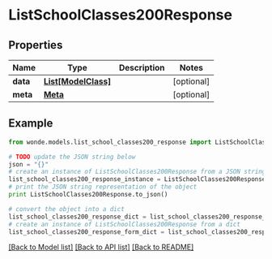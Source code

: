 # ListSchoolClasses200Response


## Properties
Name | Type | Description | Notes
------------ | ------------- | ------------- | -------------
**data** | [**List[ModelClass]**](ModelClass.md) |  | [optional] 
**meta** | [**Meta**](Meta.md) |  | [optional] 

## Example

```python
from wonde.models.list_school_classes200_response import ListSchoolClasses200Response

# TODO update the JSON string below
json = "{}"
# create an instance of ListSchoolClasses200Response from a JSON string
list_school_classes200_response_instance = ListSchoolClasses200Response.from_json(json)
# print the JSON string representation of the object
print ListSchoolClasses200Response.to_json()

# convert the object into a dict
list_school_classes200_response_dict = list_school_classes200_response_instance.to_dict()
# create an instance of ListSchoolClasses200Response from a dict
list_school_classes200_response_form_dict = list_school_classes200_response.from_dict(list_school_classes200_response_dict)
```
[[Back to Model list]](../README.md#documentation-for-models) [[Back to API list]](../README.md#documentation-for-api-endpoints) [[Back to README]](../README.md)


